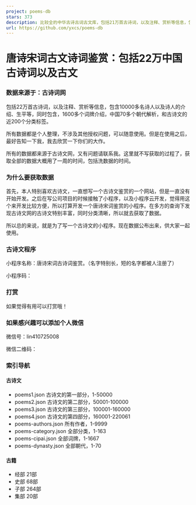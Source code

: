 ```yaml
---
project: poems-db
stars: 373
description: 比较全的中华古诗古词古文库，包括21万首古诗词，以及注释、赏析等信息，包含10000多名诗人以及诗人的介绍、生平等，同时包含，1600多个词牌介绍，中国70多个朝代解析，和古诗文的近200个分类标签
url: https://github.com/yxcs/poems-db
---
```


唐诗宋词古文诗词鉴赏：包括22万中国古诗词以及古文
=========================

### 数据来源于：古诗词网

包括22万首古诗词，以及注释、赏析等信息，包含10000多名诗人以及诗人的介绍、生平等，同时包含，1600多个词牌介绍，中国70多个朝代解析，和古诗文的近200个分类标签。

所有数据都是个人整理，不涉及其他授权问题，可以随意使用。但是在使用之后，最好告知一下我，我去欣赏一下你们的大作。

所有的数据都来源于古诗文网，又有问题请联系我。这里就不写获取的过程了，获取全部的数据大概用了一周的时间，包括洗数据的时间。

### 为什么要获取数据

首先，本人特别喜欢古诗文，一直想写一个古诗文鉴赏的一个网站，但是一直没有开始开发。之后在写公司项目的时候接触了小程序，以及小程序云开发，觉得用这个来开发比较方便，所以打算开发一个唐诗宋词鉴赏的小程序。在多方的查询下发现古诗文网的古诗文特别丰富，同时分类清晰，所以就去获取了数据。

所以总的来说，就是为了写一个古诗文的小程序。现在数据公布出来，供大家一起使用。

### 古诗文程序

小程序名称：唐诗宋词古诗词鉴赏。（名字特别长，短的名字都被人注册了）

小程序码：

### 打赏

如果觉得有用可以打赏哦！

### 如果感兴趣可以添加个人微信

微信号：lin410725008

微信二维码：

### 索引导航

#### 古诗文

-   poems1.json 古诗文的第一部分，1-50000
-   poems2.json 古诗文的第二部分，50001-100000
-   poems3.json 古诗文的第三部分，100001-160000
-   poems4.json 古诗文的第四部分，160001-220061
-   poems-authors.json 所有作者，1-9999
-   poems-category.json 全部分类，1-163
-   poems-cipai.json 全部词牌，1-1667
-   poems-dynasty.json 全部朝代，1-70

#### 古籍

-   经部 21部
-   史部 68部
-   子部 264部
-   集部 20部
